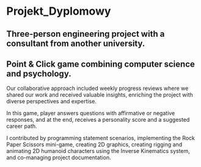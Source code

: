 # Projekt_Dyplomowy
## Three-person engineering project with a consultant from another university. 
## Point & Click game combining computer science and psychology. 
Our collaborative approach included weekly progress reviews where we shared our work and received valuable insights, enriching the project with diverse perspectives and expertise. 

In this game, player answers questions with affirmative or negative responses, and at the end, receives a personality score and a suggested career path. 

I contributed by programming statement scenarios, implementing the Rock Paper Scissors mini-game, creating 2D graphics, creating rigging and animating 2D humanoid characters using the Inverse Kinematics system, and co-managing project documentation.
